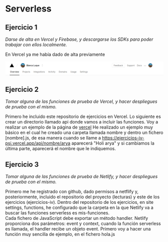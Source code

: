# Serverless

## Ejercicio 1

*Darse de alta en Vercel y Firebase, y descargarse los SDKs para poder trabajar con ellos localmente.*

En Vercel ya me había dado de alta previamente

![vercel](img/vercel.png)


## Ejercicio 2

*Tomar alguna de las funciones de prueba de Vercel, y hacer despliegues de prueba con el mismo.*

Primero he incluido este repositorio de ejercicios en Vercel. Lo siguiente es crear un directorio llamado api donde vamos a incluir las funciones.
Voy a realizar un ejemplo de la página de [vercel](https://vercel.com/docs/serverless-functions/introduction)
He realizado un ejemplo muy básico en el cual he creado una carpeta llamada nombre y dentro un fichero [nombre].js, de esa manera cuando se llame a https://ejercicios-iv-psi.vercel.app/api/nombre/arya aparecerá "Holi arya" y si cambiamos la última parte, aparecerá el nombre que le indiquemos.

## Ejercicio 3

*Tomar alguna de las funciones de prueba de Netlify, y hacer despliegues de prueba con el mismo.*

Primero me he registrado con github, dado permisos a netflify y, posteriormente, incluido el repositorio del proyecto (lecturas) y este de los ejercicios (ejercicios-iv). Dentro del repositorio de los ejercicios, en site settings, functions, he configurado que la carpeta en la que Netlify va a buscar las funciones serverless es mis-funciones.  
Cada fichero de JavaScript debe exportar un método handler. Netlify proporciona dos parámetros: event y context, cuando la función serverless es llamada, el handler recibe un objeto event.
Primero voy a hacer una función muy sencilla de ejemplo, en el fichero hola.js